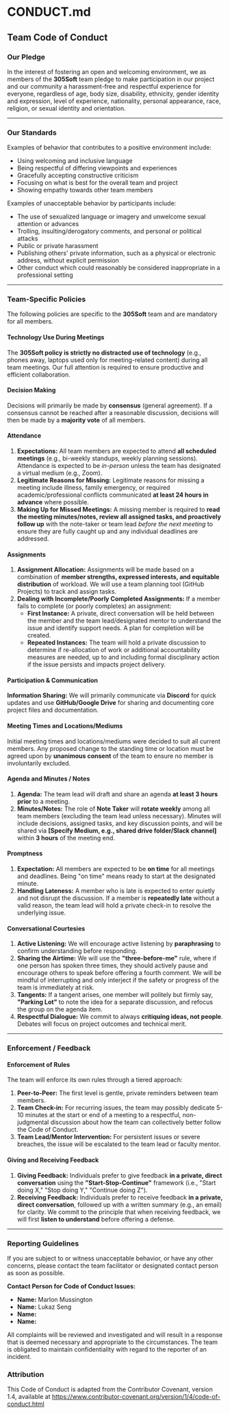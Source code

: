 # CONDUCT.md

## Team Code of Conduct

### Our Pledge

In the interest of fostering an open and welcoming environment, we as members of the **305Soft** team pledge to make participation in our project and our community a harassment-free and respectful experience for everyone, regardless of age, body size, disability, ethnicity, gender identity and expression, level of experience, nationality, personal appearance, race, religion, or sexual identity and orientation.

---

### Our Standards

Examples of behavior that contributes to a positive environment include:

* Using welcoming and inclusive language
* Being respectful of differing viewpoints and experiences
* Gracefully accepting constructive criticism
* Focusing on what is best for the overall team and project
* Showing empathy towards other team members

Examples of unacceptable behavior by participants include:

* The use of sexualized language or imagery and unwelcome sexual attention or advances
* Trolling, insulting/derogatory comments, and personal or political attacks
* Public or private harassment
* Publishing others' private information, such as a physical or electronic address, without explicit permission
* Other conduct which could reasonably be considered inappropriate in a professional setting

---

### Team-Specific Policies

The following policies are specific to the **305Soft** team and are mandatory for all members.

#### Technology Use During Meetings

The **305Soft policy is strictly no distracted use of technology** (e.g., phones away, laptops used only for meeting-related content) during all team meetings. Our full attention is required to ensure productive and efficient collaboration.

#### Decision Making

Decisions will primarily be made by **consensus** (general agreement). If a consensus cannot be reached after a reasonable discussion, decisions will then be made by a **majority vote** of all members.

#### Attendance

1.  **Expectations:** All team members are expected to attend **all scheduled meetings** (e.g., bi-weekly standups, weekly planning sessions). Attendance is expected to be *in-person* unless the team has designated a virtual medium (e.g., Zoom).
2.  **Legitimate Reasons for Missing:** Legitimate reasons for missing a meeting include illness, family emergency, or required academic/professional conflicts communicated **at least 24 hours in advance** where possible.
3.  **Making Up for Missed Meetings:** A missing member is required to **read the meeting minutes/notes, review all assigned tasks, and proactively follow up** with the note-taker or team lead *before the next meeting* to ensure they are fully caught up and any individual deadlines are addressed.

#### Assignments

1.  **Assignment Allocation:** Assignments will be made based on a combination of **member strengths, expressed interests, and equitable distribution** of workload. We will use a team planning tool (GitHub Projects) to track and assign tasks.
2.  **Dealing with Incomplete/Poorly Completed Assignments:** If a member fails to complete (or poorly completes) an assignment:
    * **First Instance:** A private, direct conversation will be held between the member and the team lead/designated mentor to understand the issue and identify support needs. A plan for completion will be created.
    * **Repeated Instances:** The team will hold a private discussion to determine if re-allocation of work or additional accountability measures are needed, up to and including formal disciplinary action if the issue persists and impacts project delivery.

#### Participation & Communication

**Information Sharing:** We will primarily communicate via **Discord** for quick updates and use **GitHub/Google Drive** for sharing and documenting core project files and documentation.

#### Meeting Times and Locations/Mediums

Initial meeting times and locations/mediums were decided to suit all current members. Any proposed change to the standing time or location must be agreed upon by **unanimous consent** of the team to ensure no member is involuntarily excluded.

#### Agenda and Minutes / Notes

1.  **Agenda:** The team lead will draft and share an agenda **at least 3 hours prior** to a meeting.
2.  **Minutes/Notes:** The role of **Note Taker** will **rotate weekly** among all team members (excluding the team lead unless necessary). Minutes will include decisions, assigned tasks, and key discussion points, and will be shared via **[Specify Medium, e.g., shared drive folder/Slack channel]** within **3 hours** of the meeting end.

#### Promptness

1.  **Expectation:** All members are expected to be **on time** for all meetings and deadlines. Being "on time" means ready to start at the designated minute.
2.  **Handling Lateness:** A member who is late is expected to enter quietly and not disrupt the discussion. If a member is **repeatedly late** without a valid reason, the team lead will hold a private check-in to resolve the underlying issue.

#### Conversational Courtesies

1.  **Active Listening:** We will encourage active listening by **paraphrasing** to confirm understanding before responding.
2.  **Sharing the Airtime:** We will use the **"three-before-me"** rule, where if one person has spoken three times, they should actively pause and encourage others to speak before offering a fourth comment. We will be mindful of interrupting and only interject if the safety or progress of the team is immediately at risk.
3.  **Tangents:** If a tangent arises, one member will politely but firmly say, **"Parking Lot"** to note the idea for a separate discussion, and refocus the group on the agenda item.
4.  **Respectful Dialogue:** We commit to always **critiquing ideas, not people**. Debates will focus on project outcomes and technical merit.

---

### Enforcement / Feedback

#### Enforcement of Rules

The team will enforce its own rules through a tiered approach:
1.  **Peer-to-Peer:** The first level is gentle, private reminders between team members.
2.  **Team Check-in:** For recurring issues, the team may possibly dedicate 5-10 minutes at the start or end of a meeting to a respectful, non-judgmental discussion about how the team can collectively better follow the Code of Conduct.
3.  **Team Lead/Mentor Intervention:** For persistent issues or severe breaches, the issue will be escalated to the team lead or faculty mentor.

#### Giving and Receiving Feedback

1.  **Giving Feedback:** Individuals prefer to give feedback **in a private, direct conversation** using the **"Start-Stop-Continue"** framework (i.e., "Start doing X," "Stop doing Y," "Continue doing Z").
2.  **Receiving Feedback:** Individuals prefer to receive feedback **in a private, direct conversation**, followed up with a written summary (e.g., an email) for clarity. We commit to the principle that when receiving feedback, we will first **listen to understand** before offering a defense.

---

### Reporting Guidelines

If you are subject to or witness unacceptable behavior, or have any other concerns, please contact the team facilitator or designated contact person as soon as possible.

**Contact Person for Code of Conduct Issues:**

* **Name:** Marlon Mussington
* **Name:** Lukaz Seng
* **Name:** 
* **Name:** 

All complaints will be reviewed and investigated and will result in a response that is deemed necessary and appropriate to the circumstances. The team is obligated to maintain confidentiality with regard to the reporter of an incident.

### Attribution

This Code of Conduct is adapted from the Contributor Covenant, version 1.4, available at https://www.contributor-covenant.org/version/1/4/code-of-conduct.html

